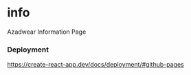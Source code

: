 # info
Azadwear Information Page


### Deployment
https://create-react-app.dev/docs/deployment/#github-pages